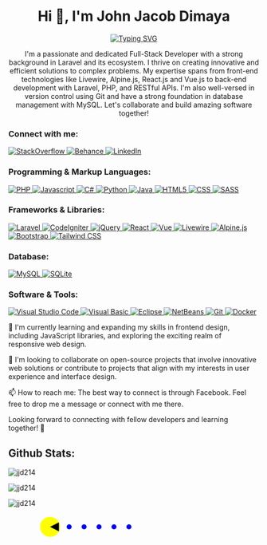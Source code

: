 <h1 align="center">Hi 👋, I'm John Jacob Dimaya</h1>
<p align="center">
    <a href="https://git.io/typing-svg">
    <img src="https://readme-typing-svg.herokuapp.com?font=Azeret+Mono&pause=1000&color=ADD8E6&center=true&width=435&lines=Fullstack+Web+Developer" alt="Typing SVG" />
</a>

</p>
<p align="center">
  I'm a passionate and dedicated Full-Stack Developer with a strong background in Laravel and its ecosystem. I thrive on creating innovative and efficient solutions to complex problems. My expertise spans from front-end technologies like Livewire, Alpine.js, React.js and Vue.js to back-end development with Laravel, PHP, and RESTful APIs. I'm also well-versed in version control using Git and have a strong foundation in database management with MySQL. Let's collaborate and build amazing software together!
</p>

<h3 align="left">Connect with me:</h3>
<p align="left">
    <p align="left">
        <a href="https://stackoverflow.com/users/28459549/john-jacob-ruiz">
          <img alt="StackOverflow" src="https://custom-icon-badges.demolab.com/badge/-StackOverflow-E87922.svg?logo=stackoverflow&logoColor=white">
        </a>
        <a href="https://www.behance.net/johnjacobdimaya">
          <img alt="Behance" src="https://custom-icon-badges.demolab.com/badge/-Behance-0053F2.svg?logo=behance&logoColor=white">
        </a>
        <a href="https://www.linkedin.com/in/john-jacob-dimaya-46405033a/">
          <img alt="LinkedIn" src="https://custom-icon-badges.demolab.com/badge/-LinkedIn-0A66C2.svg?logo=linkedin&logoColor=white">
        </a>
      </p>
</p>

<h3 align="left">Programming & Markup Languages:</h3>
<p>
  <a href="#"> <img alt="PHP" src="https://img.shields.io/badge/PHP-777BB4.svg?logo=php&logoColor=white"> </a>
  <a href="#"> <img alt="Javascript" src="https://img.shields.io/badge/JavaScript-yellow.svg?logo=javascript&logoColor=white"> </a>
  <a href="#"> <img alt="C#" src="https://custom-icon-badges.demolab.com/badge/C%23-68217A.svg?logo=cs2&logoColor=white"> </a>
  <a href="#"> <img alt="Python" src="https://img.shields.io/badge/Python-3776AB.svg?logo=python&logoColor=white"> </a>
     <a href="#"> <img alt="Java" src="https://custom-icon-badges.demolab.com/badge/Java-007396.svg?logo=java&logoColor=white"> </a>
  <a href="#"> <img alt="HTML5" src="https://img.shields.io/badge/HTML-E34F26.svg?logo=html5&logoColor=white"> </a>
  <a href="#"> <img alt="CSS" src="https://img.shields.io/badge/CSS-1572B6.svg?logo=css3&logoColor=white"> </a>
  <a href="#"> <img alt="SASS" src="https://img.shields.io/badge/SASS-CC6699.svg?logo=sass&logoColor=white"> </a>
</p>

<h3 align="left">Frameworks & Libraries:</h3>
<p>
  <a href="#"> <img alt="Laravel" src="https://img.shields.io/badge/Laravel-FF2D20.svg?logo=laravel&logoColor=white"> </a>
  <a href="#"> <img alt="CodeIgniter" src="https://img.shields.io/badge/CodeIgniter-EF4223.svg?logo=codeigniter&logoColor=white"> </a>
  <a href="#"> <img alt="jQuery" src="https://custom-icon-badges.demolab.com/badge/-jQuery-0863A2?logo=jquery&logoColor=white"> </a>
  <a href="#"> <img alt="React" src="https://custom-icon-badges.demolab.com/badge/-React-2A2C2E?logo=react&logoColor=5FD9FB"> </a>
  <a href="#"> <img alt="Vue" src="https://custom-icon-badges.demolab.com/badge/-Vue-41B883?logo=vue.js&logoColor=white"> </a>
  <a href="#"> <img alt="Livewire" src="https://custom-icon-badges.demolab.com/badge/-Livewire-3AB7F7?logo=livewire&logoColor=white"> </a>
  <a href="#"> <img alt="Alpine.js" src="https://img.shields.io/badge/Alpine.js-8BC0D0.svg?logo=alpine.js&logoColor=white"> </a>
  <a href="#"> <img alt="Bootstrap" src="https://custom-icon-badges.demolab.com/badge/-Bootstrap-7710F1?logo=bootstrap&logoColor=white"> </a>
  <a href="#"> <img alt="Tailwind CSS" src="https://img.shields.io/badge/Tailwind%20CSS-06B6D4.svg?logo=tailwindcss&logoColor=white"> </a>
</p>

<h3 align="left">Database:</h3>
<p>
  <a href="#"> <img alt="MySQL" src="https://custom-icon-badges.demolab.com/badge/-MySQL-42759C?logo=mysql&logoColor=white"> </a>
  <a href="#"> <img alt="SQLite" src="https://img.shields.io/badge/SQLite-003B57.svg?logo=sqlite&logoColor=white"> </a>
</p>

<h3 align="left">Software & Tools:</h3>
<p>
  <a href="#"> <img alt="Visual Studio Code" src="https://custom-icon-badges.demolab.com/badge/-Visual%20Studio%20Code-39ADEB?logo=visualstudiocode&logoColor=white"> </a>
  <a href="#"> <img alt="Visual Basic" src="https://custom-icon-badges.demolab.com/badge/-Visual%20Basic-blueviolet?logo=visualstudio&logoColor=white"> </a>
  <a href="#"> <img alt="Eclipse" src="https://custom-icon-badges.demolab.com/badge/-Eclipse-2D8BE1?logo=eclipse&logoColor=white"> </a>
  <a href="#"> <img alt="NetBeans" src="https://custom-icon-badges.demolab.com/badge/-NetBeans-1B6AC6?logo=netbeans&logoColor=white"> </a>
  <a href="#"> <img alt="Git" src="https://custom-icon-badges.demolab.com/badge/-Git-E84D31?logo=git&logoColor=white"> </a>
  <a href="#"> <img alt="Docker" src="https://img.shields.io/badge/Docker-2496ED.svg?logo=docker&logoColor=white"> </a>
</p>

🌱 I'm currently learning and expanding my skills in frontend design, including JavaScript libraries, and exploring the exciting realm of responsive web design.

💞️ I'm looking to collaborate on open-source projects that involve innovative web solutions or contribute to projects that align with my interests in user experience and interface design.

📫 How to reach me: The best way to connect is through Facebook. Feel free to drop me a message or connect with me there.

<!---
jjd214/jjd214 is a ✨ special ✨ repository because its `README.md` (this file) appears on your GitHub profile.
You can click the Preview link to take a look at your changes.
--->
Looking forward to connecting with fellow developers and learning together! 🚀


<h2>Github Stats: </h2>
<p>
    <img align="center" src="https://github-readme-stats.vercel.app/api/top-langs?username=jjd214&theme=dark&show_icons=true&locale=en&layout=compact" alt="jjd214" />
</p>
<p>
    <img align="center" src="https://github-readme-stats.vercel.app/api?username=jjd214&theme=dark&show_icons=true&locale=en" alt="jjd214" />
</p>
<p>
    <img align="center" src="https://github-readme-streak-stats.herokuapp.com/?user=jjd214&theme=dark" alt="jjd214" />
</p>


<p align="center">
  <svg width="400" height="50" xmlns="http://www.w3.org/2000/svg">
    <style>
      .pacman { animation: move 3s linear infinite; }
      @keyframes move {
        0% { transform: translateX(0); }
        100% { transform: translateX(300px); }
      }
      .mouth { animation: chomping 0.3s linear infinite; }
      @keyframes chomping {
        0%, 100% { d: path("M25 25 L45 15 L45 35 Z"); }
        50% { d: path("M25 25 L35 20 L35 30 Z"); }
      }
    </style>
    <!-- Pac-Man -->
    <g class="pacman">
      <circle cx="25" cy="25" r="20" fill="yellow" />
      <path class="mouth" d="M25 25 L45 15 L45 35 Z" fill="black" />
    </g>
    <!-- Dots -->
    <circle cx="70" cy="25" r="5" fill="blue" />
    <circle cx="100" cy="25" r="5" fill="blue" />
    <circle cx="130" cy="25" r="5" fill="blue" />
    <circle cx="160" cy="25" r="5" fill="blue" />
    <circle cx="190" cy="25" r="5" fill="blue" />
  </svg>
</p>





